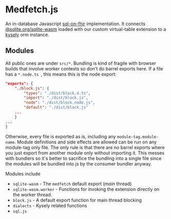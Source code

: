 # Medfetch.js
An in-database Javascript [sql-on-fhir](https://build.fhir.org/ig/FHIR/sql-on-fhir-v2/) implementation. It connects [@sqlite.org/sqlite-wasm]() 
loaded with our custom virtual-table extension to a [kysely]() orm instance.

## Modules

All public ones are under `src/*`. Bundling is kind of fragile with browser builds that involve worker contexts so don't do barrel exports here.
If a file has a `*.node.ts `, this means this is the node export:
```json
"exports": {
    "./block.js": {
        "types": "./dist/block.d.ts",
        "import": "./dist/block.js",
        "node": "./dist/block.node.js",
        "default": "./dist/block.js"
    ...
    }
...
}
```

Otherwise, every file is exported as is, including any `module-tag.module-name`. Module definitions and side effects are allowed
can be run on any module-tag only file. The only rule is that
there are no barrel exports where you just export from another module
only without importing it. This messes with bundlers so
it's better to sacrifice the bundling into a single file
since the modules will be bundled into js by the consumer
bundler anyway.

Modules include
- `sqlite-wasm` - The `medfetch` default export (*main* thread)
- `sqlite-wasm.worker` - Functions for invoking the extension directly on the worker thread.
- `block.js` - A default export function for main thread blocking
- `dialects` - Kysely related functions
- `sql.js`